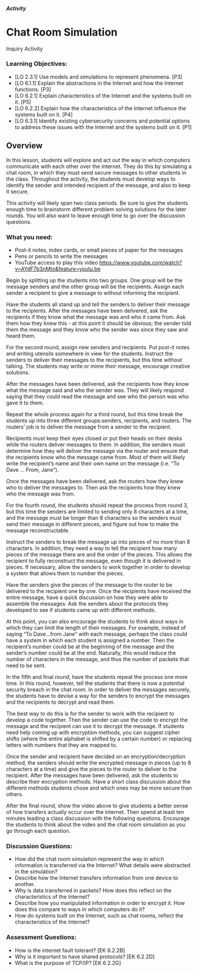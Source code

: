 ##### Activity
# Chat Room Simulation
Inquiry Activity

### Learning Objectives:
- [LO 2.3.1] Use models and simulations to represent phenomena. [P3]
- [LO 6.1.1] Explain the abstractions in the Internet and how the Internet functions. [P3]
- [LO 6.2.1] Explain characteristics of the Internet and the systems built on it. [P5]
- [LO 6.2.2] Explain how the characteristics of the Internet influence the systems built on it. [P4]
- [LO 6.3.1] Identify existing cybersecurity concerns and potential options to address these issues with the Internet and the systems built on it. [P1]

## Overview

In this lesson, students will explore and act out the way in which computers communicate with each other over the internet. They do this by simulating a chat room, in which they must send secure messages to other students in the class. Throughout the activity, the students must develop ways to identify the sender and intended recipient of the message, and also to keep it secure.

This activity will likely span two class periods. Be sure to give the students enough time to brainstorm different problem solving solutions for the later rounds. You will also want to leave enough time to go over the discussion questions.


### What you need:
- Post-it notes, index cards, or small pieces of paper for the messages
- Pens or pencils to write the messages
- YouTube access to play this video https://www.youtube.com/watch?v=AYdF7b3nMto&feature=youtu.be 

Begin by splitting up the students into two groups. One group will be the message senders and the other group will be the recipients. Assign each sender a recipient to give a message to without informing the recipient.

Have the students all stand up and tell the senders to deliver their message to the recipients. After the messages have been delivered, ask the recipients if they know what the message was and who it came from. Ask them how they knew this - at this point it should be obvious; the sender told them the message and they know who the sender was since they saw and heard them.

For the second round, assign new senders and recipients. Put post-it notes and writing utensils somewhere in view for the students. Instruct the senders to deliver their messages to the recipients, but this time without talking. The students may write or mime their message, encourage creative solutions.

After the messages have been delivered, ask the recipients how they know what the message said and who the sender was. They will likely respond saying that they could read the message and see who the person was who gave it to them.

Repeat the whole process again for a third round, but this time break the students up into three different groups:senders, recipients, and routers. The routers’ job is to deliver the message from a sender to the recipient.

Recipients must keep their eyes closed or put their heads on their desks while the routers deliver messages to them. In addition, the senders must determine how they will deliver the message via the router and ensure that the recipients know who the message came from. Most of them will likely write the recipient’s name and their own name on the message (i.e. “To Dave … From, Jane”).

Once the messages have been delivered, ask the routers how they knew who to deliver the messages to. Then ask the recipients how they knew who the message was from.

For the fourth round, the students should repeat the process from round 3, but this time the senders are limited to sending only 8 characters at a time, and the message must be longer than 8 characters so the senders must send their message in different pieces, and figure out how to make the message reconstructable.

Instruct the senders to break the message up into pieces of no more than 8 characters. In addition, they need a way to tell the recipient how many pieces of the message there are and the order of the pieces. This allows the recipient to fully reconstruct the message, even though it is delivered in pieces. If necessary, allow the senders to work together in order to develop a system that allows them to number the pieces.

Have the senders give the pieces of the message to the router to be delivered to the recipient one by one. Once the recipients have received the entire message, have a quick discussion on how they were able to assemble the messages. Ask the senders about the protocols they developed to see if students came up with different methods.

At this point, you can also encourage the students to think about ways in which they can limit the length of their messages. For example, instead of saying “To Dave...from Jane” with each message, perhaps the class could have a system in which each student is assigned a number. Then the recipient’s number could be at the beginning of the message and the sender’s number could be at the end. Naturally, this would reduce the number of characters in the message, and thus the number of packets that need to be sent.

In the fifth and final round, have the students repeat the process one more time. In this round, however, tell the students that there is now a potential security breach in the chat room. In order to deliver the messages securely, the students have to devise a way for the senders to encrypt the messages and the recipients to decrypt and read them.

The best way to do this is for the sender to work with the recipient to develop a code together. Then the sender can use the code to encrypt the message and the recipient can use it to decrypt the message. If students need help coming up with encryption methods, you can suggest cipher shifts (where the entire alphabet is shifted by a certain number) or replacing letters with numbers that they are mapped to.

Once the sender and recipient have decided on an encryption/decryption method, the senders should write the encrypted message in pieces (up to 8 characters at a time) and give the pieces to the router to deliver to the recipient. After the messages have been delivered, ask the students to describe their encryption methods. Have a short class discussion about the different methods students chose and which ones may be more secure than others.

After the final round, show the video above to give students a better sense of how transfers actually occur over the internet. Then spend at least ten minutes leading a class discussion with the following questions. Encourage the students to think about the video and the chat room simulation as you go through each question.


### Discussion Questions:
- How did the chat room simulation represent the way in which information is transferred via the Internet? What details were abstracted in the simulation?
- Describe how the Internet transfers information from one device to another. 
- Why is data transferred in packets? How does this reflect on the characteristics of the Internet?
- Describe how you manipulated information in order to encrypt it. How does this compare to ways in which computers do it?
- How do systems built on the Internet, such as chat rooms, reflect the characteristics of the Internet?

### Assessment Questions:
- How is the internet fault tolerant? [EK 6.2.2B]
- Why is it important to have shared protocols? [EK 6.2.2D]
- What is the purpose of TCP/IP? [EK 6.2.2G]
